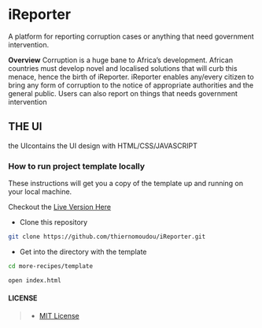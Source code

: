 # iReporter

A platform for reporting corruption cases or anything that need government intervention.

**Overview**
Corruption is a huge bane to Africa’s development. African countries must develop novel and
localised solutions that will curb this menace, hence the birth of iReporter. iReporter enables
any/every citizen to bring any form of corruption to the notice of appropriate authorities and the
general public. Users can also report on things that needs government intervention

## THE UI
the UIcontains the UI design with HTML/CSS/JAVASCRIPT

### How to run project template locally

These instructions will get you a copy of the template up and running on your local machine.

Checkout the [Live Version Here](https://thiernomoudou.github.io/iReporter/UI)

- Clone this repository 
```bash
git clone https://github.com/thiernomoudou/iReporter.git
```
- Get into the directory with the template
```bash 
cd more-recipes/template
```
```bash 
open index.html
```

#### LICENSE

>- [MIT License](https://github.com/thiernomoudou/iReporter/blob/master/LICENSE)